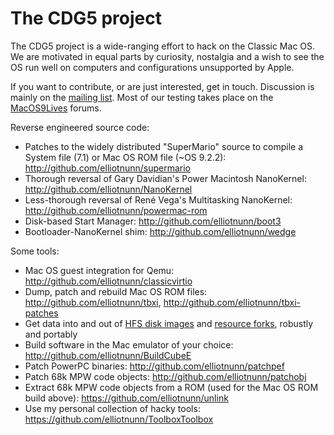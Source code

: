 # The CDG5 project

The CDG5 project is a wide-ranging effort to hack on the Classic Mac OS. We are motivated in equal parts by curiosity, nostalgia and a wish to see the OS run well on computers and configurations unsupported by Apple.

If you want to contribute, or are just interested, get in touch. Discussion is mainly on the [mailing list](https://lists.ucc.gu.uwa.edu.au/mailman/listinfo/cdg5). Most of our testing takes place on the [MacOS9Lives](http://macos9lives.com) forums.

Reverse engineered source code:

- Patches to the widely distributed "SuperMario" source to compile a System file (7.1) or Mac OS ROM file (~OS 9.2.2): <http://github.com/elliotnunn/supermario>
- Thorough reversal of Gary Davidian's Power Macintosh NanoKernel: <http://github.com/elliotnunn/NanoKernel>
- Less-thorough reversal of René Vega's Multitasking NanoKernel: <http://github.com/elliotnunn/powermac-rom>
- Disk-based Start Manager: <http://github.com/elliotnunn/boot3>
- Bootloader-NanoKernel shim: <http://github.com/elliotnunn/wedge>

Some tools:

- Mac OS guest integration for Qemu: <http://github.com/elliotnunn/classicvirtio>
- Dump, patch and rebuild Mac OS ROM files: <http://github.com/elliotnunn/tbxi>, <http://github.com/elliotnunn/tbxi-patches>
- Get data into and out of [HFS disk images](https://pypi.org/project/machfs) and [resource forks](https://pypi.org/project/macresources), robustly and portably
- Build software in the Mac emulator of your choice: http://github.com/elliotnunn/BuildCubeE
- Patch PowerPC binaries: <http://github.com/elliotnunn/patchpef>
- Patch 68k MPW code objects: <http://github.com/elliotnunn/patchobj>
- Extract 68k MPW code objects from a ROM (used for the Mac OS ROM build above): <https://github.com/elliotnunn/unlink>
- Use my personal collection of hacky tools: <https://github.com/elliotnunn/ToolboxToolbox>
